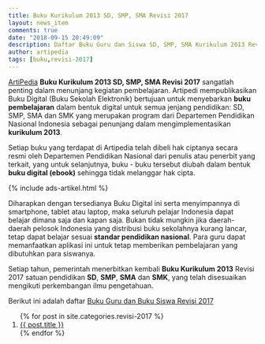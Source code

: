 ```yaml
---
title: Buku Kurikulum 2013 SD, SMP, SMA Revisi 2017
layout: news_item
comments: true
date: "2018-09-15 20:49:09"
description: Daftar Buku Guru dan Siswa SD, SMP, SMA Kurikulum 2013 Revisi 2017, Unduh Buku Kurikulum 2013 Revisi 2017.
author: artipedia
tags: [buku,revisi-2017]
---
```


[ArtiPedia](/ "ArtiPedia") **Buku Kurikulum 2013 SD, SMP, SMA Revisi 2017** sangatlah penting dalam menunjang kegiatan pembelajaran. Artipedi mempublikasikan Buku Digital (Buku Sekolah Elektronik) bertujuan untuk menyebarkan **buku pembelajaran** dalam bentuk digital untuk semua jenjang pendidikan: SD, SMP, SMA dan SMK yang merupakan program dari Departemen Pendidikan Nasional Indonesia sebagai penunjang dalam mengimplementasikan **kurikulum 2013**.

Setiap buku yang terdapat di Artipedia telah dibeli hak ciptanya secara resmi oleh Departemen Pendidikan Nasional dari penulis atau penerbit yang terkait, yang untuk selanjutnya, buku - buku tersebut diubah dalam bentuk **buku digital (ebook)** sehingga tidak melanggar hak cipta.

{% include ads-artikel.html %}

Diharapkan dengan tersedianya Buku Digital ini serta menyimpannya di smartphone, tablet atau laptop, maka seluruh pelajar Indonesia dapat belajar dimana saja dan kapan saja. Bukan tidak mungkin jika daerah-daerah pelosok Indonesia yang distribusi buku sekolahnya kurang lancar, tetap dapat belajar sesuai **standar pendidikan nasional**. Para guru dapat memanfaatkan aplikasi ini untuk tetap memberikan pembelajaran yang dibutuhkan para siswanya.

Setiap tahun, pemerintah menerbitkan kembali **Buku Kurikulum 2013** Revisi 2017 satuan pendidikan **SD**, **SMP**, **SMA** dan **SMK**, yang telah disesuaikan mengikuti perkembangan ilmu pengetahuan.

Berikut ini adalah daftar [Buku Guru dan Buku Siswa Revisi 2017](/buku/daftar-buku-guru-siswa-sd-smp-sma-kurikulum-2013-revisi-2017 "Buku Guru dan Siswa SD, SMP, SMA Kurikulum 2013 Revisi 2017")

<ol class="arti">{% for post in site.categories.revisi-2017 %}
<li class="{% if page.title == post.title %}current{% endif %}">
<a href="{{ post.url }}">{{ post.title }}</a>
</li>
{% endfor %}
</ol>

